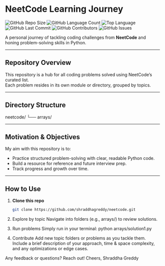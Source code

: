 # NeetCode Learning Journey
![GitHub Repo Size](https://img.shields.io/github/repo-size/shraddhagreddy/neetcode)
![GitHub Language Count](https://img.shields.io/github/languages/count/shraddhagreddy/neetcode)
![Top Language](https://img.shields.io/github/languages/top/shraddhagreddy/neetcode)
![GitHub Last Commit](https://img.shields.io/github/last-commit/shraddhagreddy/neetcode)
![GitHub Contributors](https://img.shields.io/github/contributors/shraddhagreddy/neetcode)
![GitHub Issues](https://img.shields.io/github/issues/shraddhagreddy/neetcode)


A personal journey of tackling coding challenges from **NeetCode** and honing problem-solving skills in Python.

---

##  Repository Overview

This repository is a hub for all coding problems solved using NeetCode’s curated list.  
Each problem resides in its own module or directory, grouped by topics.

---

##  Directory Structure

neetcode/
└── arrays/

---

##  Motivation & Objectives

My aim with this repository is to:
- Practice structured problem-solving with clear, readable Python code.
- Build a resource for reference and future interview prep.
- Track progress and growth over time.

---

##  How to Use

1. **Clone this repo**
   ```bash
   git clone https://github.com/shraddhagreddy/neetcode.git
2. Explore by topic
   Navigate into folders (e.g., arrays/) to review solutions.

3. Run problems
   Simply run in your terminal:
   python arrays/solution1.py

4. Contribute
   Add new topic folders or problems as you tackle them.
   Include a brief description of your approach, time & space complexity, and any optimizations or edge cases.


Any feedback or questions? Reach out!
Cheers,
Shraddha Greddy
